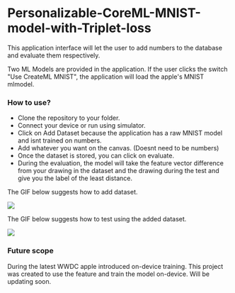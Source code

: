 # Personalizable-CoreML-MNIST-model-with-Triplet-loss

This application interface will let the user to add numbers to the database and evaluate them respectively.

Two ML Models are provided in the application. If the user clicks the switch "Use CreateML MNIST", the application will 
load the apple's MNIST mlmodel. 

### How to use?

- Clone the repository to your folder. 
- Connect your device or run using simulator. 
- Click on Add Dataset because the application has a raw MNIST model and isnt trained on numbers. 
- Add whatever you want on the canvas. (Doesnt need to be numbers)
- Once the dataset is stored, you can click on evaluate.
- During the evaluation, the model will take the feature vector difference from your drawing in the dataset and 
  the drawing during the test and give you the label of the least distance. 

The GIF below suggests how to add dataset. 

![](https://media.giphy.com/media/kC7kfQx4XIuWprIpws/giphy.gif)

The GIF below suggests how to test using the added dataset. 

![](https://media.giphy.com/media/H1G0wnXhyMbzspIidH/giphy.gif)



### Future scope

During the latest WWDC apple introduced on-device training. This project was created to use the feature and 
train the model on-device. Will be updating soon.
